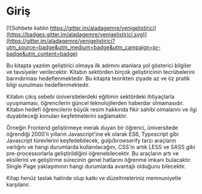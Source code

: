 Giriş
=======

[![Sohbete katılın https://gitter.im/aladagemre/yenigelistirici](https://badges.gitter.im/aladagemre/yenigelistirici.svg)](https://gitter.im/aladagemre/yenigelistirici?utm_source=badge&utm_medium=badge&utm_campaign=pr-badge&utm_content=badge)

Bu kitapta yazılım geliştirici olmaya ilk adımını atanlara yol gösterici bilgiler ve tavsiyeler verilecektir. Kitabın sektörden birçok geliştiricinin tecrübelerini barındırması hedeflenmektedir. Bu kitapta teorikten ziyade az ve öz pratik bilgi sunulması hedeflenmektedir.

Kitabın çıkış sebebi üniversitelerdeki eğitimin sektördeki ihtiyaçlarla uyuşmaması, öğrencilerin güncel teknolojilerden haberdar olmamasıdır. Kitabın hedefi öğrencilerin büyük resim hakkında fikir sahibi olmalarını ve ilgi duyabileceği konuları keşfetmelerini sağlamaktır.

Örneğin Frontend geliştirmeye merak duyan bir öğrenci, üniversitede öğrendiği 2000'li yılların Javascript'ine ek olarak ES6, Typescript gibi Javascript türevlerini keşfedebilecek, gulp/browserify tarzı araçların varlığını ve hangi durumlarda kullanılacağını, CSS'in artık LESS ve SASS gibi pre-processorlarla geliştirildiğini öğrenebilecektir. Bu araçların artı ve eksilerini ve geliştirme sürecinin genel hatlarını öğrenme imkanı bulacaktır. Single Page yaklaşımının hangi durumlarda avantajlı olduğunu bilecektir.

Kitap henüz taslak halinde olup katkı ve düzeltmeleriniz memnuniyetle karşılanır.
